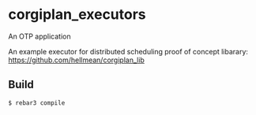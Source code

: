 corgiplan_executors
=====

An OTP application

An example executor for distributed scheduling proof of concept libarary: https://github.com/hellmean/corgiplan_lib

Build
-----

    $ rebar3 compile
